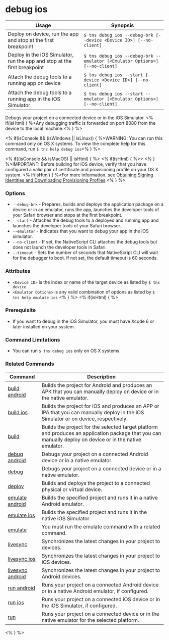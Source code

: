 debug ios
==========

Usage | Synopsis
---|---
Deploy on device, run the app and stop at the first breakpoint | `$ tns debug ios --debug-brk [--device <Device ID>] [--no-client]`
Deploy in the iOS Simulator, run the app and stop at the first breakpoint | `$ tns debug ios --debug-brk --emulator [<Emulator Options>] [--no-client]`
Attach the debug tools to a running app on device | `$ tns debug ios --start [--device <Device ID>] [--no-client]`
Attach the debug tools to a running app in the iOS Simulator | `$ tns debug ios --start --emulator [<Emulator Options>] [--no-client]`

Debugs your project on a connected device or in the iOS Simulator. <% if(isHtml) { %>Any debugging traffic is forwarded on port 8080 from the device to the local machine.<% } %> 

<% if(isConsole && (isWindows || isLinux)) { %>WARNING: You can run this command only on OS X systems. To view the complete help for this command, run `$ tns help debug ios`<% } %> 

<% if((isConsole && isMacOS) || isHtml) { %>
<% if(isHtml) { %>> <% } %>IMPORTANT: Before building for iOS device, verify that you have configured a valid pair of certificate and provisioning profile on your OS X system. <% if(isHtml) { %>For more information, see [Obtaining Signing Identities and Downloading Provisioning Profiles](https://developer.apple.com/library/mac/recipes/xcode_help-accounts_preferences/articles/obtain_certificates_and_provisioning_profiles.html).<% } %>

### Options
* `--debug-brk` - Prepares, builds and deploys the application package on a device or in an emulator, runs the app, launches the developer tools of your Safari browser and stops at the first breakpoint.
* `--start` - Attaches the debug tools to a deployed and running app and launches the developer tools of your Safari browser.
* `--emulator` - Indicates that you want to debug your app in the iOS simulator.
* `--no-client` - If set, the NativeScript CLI attaches the debug tools but does not launch the developer tools in Safari.
* `--timeout` - Sets the number of seconds that NativeScript CLI will wait for the debugger to boot. If not set, the default timeout is 60 seconds.

### Attributes
* `<Device ID>` is the index or name of the target device as listed by `$ tns device`
* `<Emulator Options>` is any valid combination of options as listed by `$ tns help emulate ios`
<% } %> 
<% if(isHtml) { %> 
### Prerequisite

* If you want to debug in the iOS Simulator, you must have Xcode 6 or later installed on your system.

### Command Limitations

* You can run `$ tns debug ios` only on OS X systems.

### Related Commands

Command | Description
----------|----------
[build android](build-android.html) | Builds the project for Android and produces an APK that you can manually deploy on device or in the native emulator.
[build ios](build-ios.html) | Builds the project for iOS and produces an APP or IPA that you can manually deploy in the iOS Simulator or on device, respectively.
[build](build.html) | Builds the project for the selected target platform and produces an application package that you can manually deploy on device or in the native emulator.
[debug android](debug-android.html) | Debugs your project on a connected Android device or in a native emulator.
[debug](debug.html) | Debugs your project on a connected device or in a native emulator.
[deploy](deploy.html) | Builds and deploys the project to a connected physical or virtual device.
[emulate android](emulate-android.html) | Builds the specified project and runs it in a native Android emulator.
[emulate ios](emulate-ios.html) | Builds the specified project and runs it in the native iOS Simulator.
[emulate](emulate.html) | You must run the emulate command with a related command.
[livesync](livesync.html) | Synchronizes the latest changes in your project to devices.
[livesync ios](livesync-ios.html) | Synchronizes the latest changes in your project to iOS devices.
[livesync android](livesync-android.html) | Synchronizes the latest changes in your project to Android devices.
[run android](run-android.html) | Runs your project on a connected Android device or in a native Android emulator, if configured.
[run ios](run-ios.html) | Runs your project on a connected iOS device or in the iOS Simulator, if configured.
[run](run.html) | Runs your project on a connected device or in the native emulator for the selected platform.
<% } %>